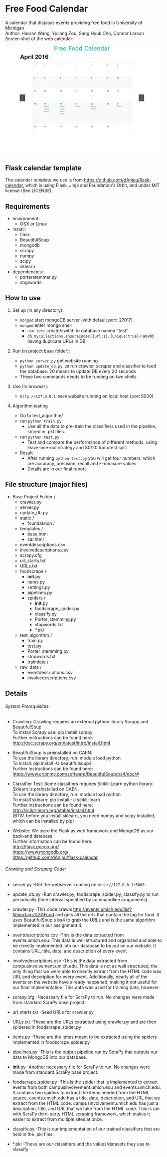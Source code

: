 Free Food Calendar
==============

A calendar that displays events providing free food in University of Michigan   
Author: Haoran Wang, Yuliang Zou, Sang Hyuk Cho, Connor Larson   
Screen shot of the web calendar:

![alt text](screenshot_cal.png "Screen shot of the web calendar")

## Flask calendar template
The calendar template we use is from https://github.com/dAnjou/flask-calendar, which is using Flask, Jinja and Foundation's Orbit, and under MIT license (See LICENSE).

## Requirements

* environment: 
	* OSX or Linux
* install:
	* flask
	* BeautifulSoup
	* mongodb
	* scrapy
	* numpy
	* scipy
	* sklearn
* dependencies:
    * porterstemmer.py
    * stopwords

## How to use

1. Set up (in any directory):
	* `mongod` start mongoDB server (with default port: 27017)
	* `mongod` enter mongo shell
		* `use test` create/switch to database named "test"
		* `db.myCollections.ensureIndex({url:1},{unique:true})` aovid having duplicate URLs in DB
2. Run (in project base folder):
	* `python server.py` get website running
	* `python update_db.py 20` run crawler, scraper and classifier to feed the database. 20 means to update DB every 20 seconds
    * These two commands needs to be running on two shells.

3. Use (In browser):
	* `http://127.0.0.1:5000` website running on local host (port 5000)

4. Algorithm testing 
    * Go to test_algorithm/
    * run `python train.py`
        * Use all the data to pre-train the classifiers used in the pipeline, stored in .pkl files.
    * run `python test.py`
        * Test and compare the performance of different methods, using leave-one-out strategy and 80/20 train/test split
    * Result
        * After running `python test.py` you will get four numbers, which are accuracy, precision, recall and F-measure values.
        * Details are in our final report

## File structure (major files)
* Base Project Folder /
    * crawler.py 
    * server.py
    * update_db.py
    * static /
        * foundataion /
    * templates /
        * base.html
        * cal.html
    * eventdescriptions.csv
    * involvedescriptions.csv
    * scrapy.cfg
    * url_starts.txt
    * URLs.txt
    * foodscrape /
        *  __init__.py
        *  items.py
        *  settings.py
        *  pipelines.py
        *  spiders / 
            * __init__.py
            * foodscrape_spider.py
            * classify.py
            * Porter_stemming.py
            * stopwords.txt
            * *.pkl
    * test_algorithm /
        * train.py
        * test.py
        * Porter_stemming.py
        * stopwords.txt
        * traindata /
    * raw_data /
        * eventdescriptions.csv
        * involvedescriptions.csv

## Details

###### System Prerequisites:

* Crawling: 
Crawling requires an external python library Scrapy and BeautifulSoup    
To install Scrapy use: pip install scrapy    
Further instructions can be found here:    
http://doc.scrapy.org/en/latest/intro/install.html    

* BeautifulSoup is preinstalled on CAEN:     
To use the library directory, run: module load python   
To install: pip install -U beautifulsoup4   
Further instructions can be found here:   
https://www.crummy.com/software/BeautifulSoup/bs4/doc/#   


* Classifier Test:
Some classifiers requires Scikit-Learn python library:    
Sklearn is preinstalled on CAEN.    
To use the library directory, run: module load python     
To install sklearn: pip install -U scikit-learn     
Further instructions can be found here:     
http://scikit-learn.org/stable/install.html   
(BTW, before you install sklearn, you need numpy and scipy installed, which can be installed by pip) 


* Website:
We used the Flask as web framework and MongoDB as our back-end database    
Further information can be found here:   
http://flask.pocoo.org/   
https://www.mongodb.org/   
https://github.com/dAnjou/flask-calendar


###### Crawling and Scraping Code:

* server.py
-Get the webserver running on `http://127.0.0.1:5000`

* update_db.py
-Run crawler.py, foodscrape_spider.py, classify.py to run periodically (time interval specified by commandline aruguments)

* crawler.py
-This code crawls http://events.umich.edu/list?filter=tags%3AFood and gets all the urls that contain the tag for food. 
It uses BeautifulSoup's bs4 to grab the URLs and is the same algorithm implemented in our assignment 4.

* eventdescriptions.csv
-This is the data extracted from events.umich.edu. This data is well structured and organized
and able to be directly implemented into our database to be put on our website. It contains URL, title, date, and description
of every event

* involvedescriptions.csv
-This is the data extracted from campusinvolvement.umich.edu. This data is not as well structured, the only thing that we were able to directly extract from the HTML code was URL and description for every event. Additionally, nearly all of the events on the website have already happened, making it not useful for our final implementation. This data was used for training data, however.

* scrapy.cfg
-Necessary file for ScraPy to run. No changes were made from standard ScraPy base project.

* url_starts.txt
-Seed URLs for crawler.py

* URLs.txt
-These are the URLs extracted using crawler.py and are then spidered in foodscrape_spider.py

* items.py
-These are the itmes meant to be extracted using the spiders implemented in foodscrape_spider.py

* pipelines.py
-This is the output pipeline run by ScraPy that outputs our data to MongoDB into our database.

* __init__.py
-Another necessary file for ScraPy to run. No changes were made from standard ScraPy base project.

* foodscrape_spider.py
-This is the spider that is implemented to extract events from both campusinvolvement.umich.edu and events.umich.edu. It contains two spiders to extract the items needed from the HTML source. events.umich.edu has a title, date, description, and URL that we extract from the HTML code. campusinvolvement.umich.edu has just a description, title, and URL that we take from the HTML code. This is ran with ScraPy third-party HTML scraping framework, which makes it easier to extract from multiple sites at once.

* classify.py
-This is our implementation of our trained classifiers that are held in the .pkl files.

* *.pkl
-These are our classifiers and the values/datasets they use to classify
